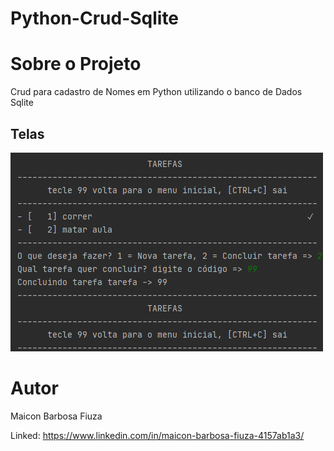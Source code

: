 # Python-Crud-Sqlite

# Sobre o Projeto
Crud para cadastro de Nomes em Python utilizando o banco de Dados Sqlite

## Telas
![Login](https://github.com/MaiconFiuza/Python-crud-Sqlite/blob/main/imagem%20do%20programa.png)

# Autor
Maicon Barbosa Fiuza 

Linked: https://www.linkedin.com/in/maicon-barbosa-fiuza-4157ab1a3/

